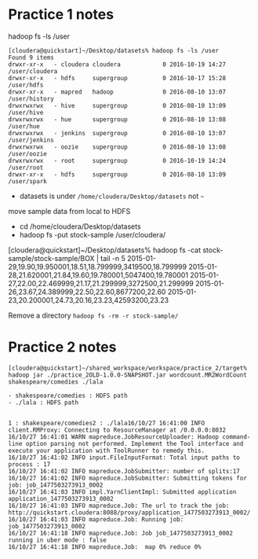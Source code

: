 # Practice 1 notes

hadoop fs -ls /user

    [cloudera@quickstart]~/Desktop/datasets% hadoop fs -ls /user
    Found 9 items
    drwxr-xr-x   - cloudera cloudera            0 2016-10-19 14:27 /user/cloudera
    drwxr-xr-x   - hdfs     supergroup          0 2016-10-17 15:28 /user/hdfs
    drwxr-xr-x   - mapred   hadoop              0 2016-08-10 13:07 /user/history
    drwxrwxrwx   - hive     supergroup          0 2016-08-10 13:09 /user/hive
    drwxrwxrwx   - hue      supergroup          0 2016-08-10 13:08 /user/hue
    drwxrwxrwx   - jenkins  supergroup          0 2016-08-10 13:07 /user/jenkins
    drwxrwxrwx   - oozie    supergroup          0 2016-08-10 13:08 /user/oozie
    drwxrwxrwx   - root     supergroup          0 2016-10-19 14:24 /user/root
    drwxr-xr-x   - hdfs     supergroup          0 2016-08-10 13:09 /user/spark


- datasets is under `/home/cloudera/Desktop/datasets` not `~`


move sample data from local to HDFS

- cd /home/cloudera/Desktop/datasets
- hadoop fs -put stock-sample /user/cloudera/ 



[cloudera@quickstart]~/Desktop/datasets% hadoop fs -cat stock-sample/stock-sample/BOX | tail -n 5
2015-01-29,19.90,19.950001,18.51,18.799999,3419500,18.799999
2015-01-28,21.620001,21.84,19.60,19.780001,5047400,19.780001
2015-01-27,22.00,22.469999,21.17,21.299999,3272500,21.299999
2015-01-26,23.67,24.389999,22.50,22.60,8677200,22.60
2015-01-23,20.200001,24.73,20.16,23.23,42593200,23.23


Remove a directory  `hadoop fs -rm -r stock-sample/`


# Practice 2 notes




    [cloudera@quickstart]~/shared_workspace/workspace/practice_2/target% hadoop jar ./practice_2OLD-1.0.0-SNAPSHOT.jar wordcount.MR2WordCount shakespeare/comedies ./lala

    - shakespeare/comedies : HDFS path
    - ./lala : HDFS path


    1 : shakespeare/comedies2 : ./lala16/10/27 16:41:00 INFO client.RMProxy: Connecting to ResourceManager at /0.0.0.0:8032
    16/10/27 16:41:01 WARN mapreduce.JobResourceUploader: Hadoop command-line option parsing not performed. Implement the Tool interface and execute your application with ToolRunner to remedy this.
    16/10/27 16:41:02 INFO input.FileInputFormat: Total input paths to process : 17
    16/10/27 16:41:02 INFO mapreduce.JobSubmitter: number of splits:17
    16/10/27 16:41:02 INFO mapreduce.JobSubmitter: Submitting tokens for job: job_1477503273913_0002
    16/10/27 16:41:03 INFO impl.YarnClientImpl: Submitted application application_1477503273913_0002
    16/10/27 16:41:03 INFO mapreduce.Job: The url to track the job: http://quickstart.cloudera:8088/proxy/application_1477503273913_0002/
    16/10/27 16:41:03 INFO mapreduce.Job: Running job: job_1477503273913_0002
    16/10/27 16:41:18 INFO mapreduce.Job: Job job_1477503273913_0002 running in uber mode : false
    16/10/27 16:41:18 INFO mapreduce.Job:  map 0% reduce 0%
